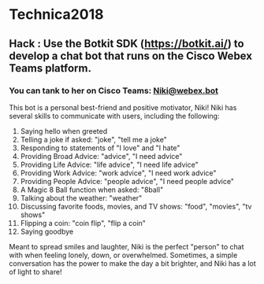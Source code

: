 # Technica2018


## Hack : Use the Botkit SDK (https://botkit.ai/) to develop a chat bot that runs on the Cisco Webex Teams platform.

### You can tank to her on Cisco Teams: Niki@webex.bot

This bot is a personal best-friend and positive motivator, Niki! Niki has several skills to communicate with users, including the following:

1. Saying hello when greeted
2. Telling a joke if asked: "joke", "tell me a joke"
3. Responding to statements of "I love" and "I hate"
4. Providing Broad Advice: "advice", "I need advice"
5. Providing Life Advice: "life advice", "I need life advice"
6. Providing Work Advice: "work advice", "I need work advice"
7. Providing People Advice: "people advice", "I need people advice"
8. A Magic 8 Ball function when asked: "8ball"
9. Talking about the weather: "weather"
10. Discussing favorite foods, movies, and TV shows: "food", "movies", "tv shows"
11. Flipping a coin: "coin flip", "flip a coin"
12. Saying goodbye

Meant to spread smiles and laughter, Niki is the perfect "person" to chat with when feeling lonely, down, or overwhelmed. Sometimes, a simple conversation has the power to make the day a bit brighter, and Niki has a lot of light to share!